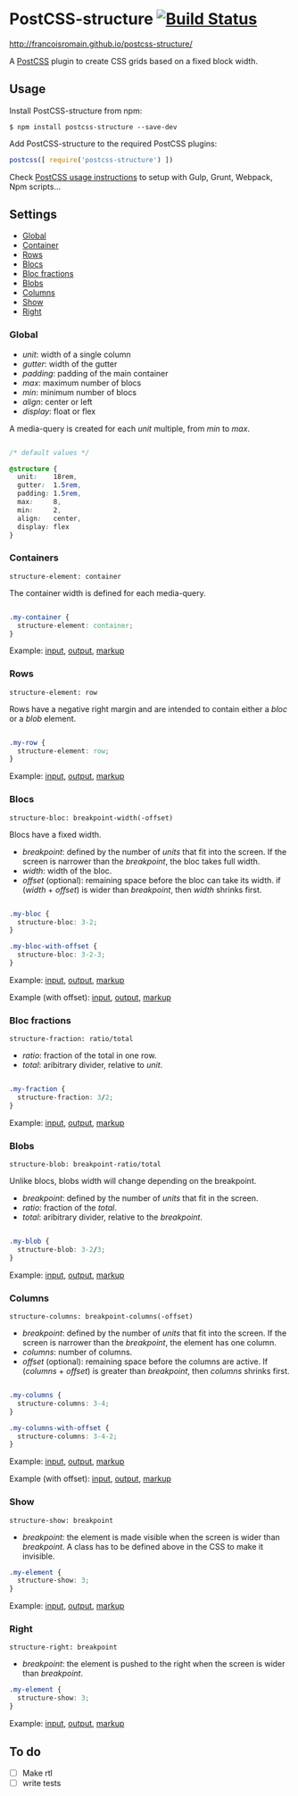 # PostCSS-structure [![Build Status][ci-img]][ci]

http://francoisromain.github.io/postcss-structure/

A [PostCSS] plugin to create CSS grids based on a fixed block width.

[PostCSS]: https://github.com/postcss/postcss
[ci-img]:  https://travis-ci.org/francoisromain/postcss-structure.svg
[ci]:      https://travis-ci.org/francoisromain/postcss-structure

## Usage

Install PostCSS-structure from npm:

```
$ npm install postcss-structure --save-dev
```

Add PostCSS-structure to the required PostCSS plugins:

``` js
postcss([ require('postcss-structure') ])
```

Check [PostCSS usage instructions](https://github.com/postcss/postcss#usage) to setup with Gulp, Grunt, Webpack, Npm scripts… 

## Settings

- [Global](#global)
- [Container](#containers)
- [Rows](#rows)
- [Blocs](#blocs)
- [Bloc fractions](#bloc-fractions)
- [Blobs](#blobs)
- [Columns](#columns)
- [Show](#show)
- [Right](#right)

### Global

- _unit_: width of a single column
- _gutter_: width of the gutter
- _padding_: padding of the main container
- _max_: maximum number of blocs
- _min_: minimum number of blocs
- _align_: center or left
- _display_: float or flex

A media-query is created for each _unit_ multiple, from _min_ to _max_.

``` css

/* default values */ 

@structure {
  unit:    18rem,
  gutter:  1.5rem,
  padding: 1.5rem,
  max:     8,
  min:     2,
  align:   center,
  display: flex      
}
```


### Containers

`structure-element: container`

The container width is defined for each media-query.

``` css

.my-container {
  structure-element: container;
}

```

Example: [input](https://github.com/francoisromain/postcss-structure/blob/gh-pages/test/src/01.css), [output](https://github.com/francoisromain/postcss-structure/blob/gh-pages/test/dist/01.css), [markup](https://github.com/francoisromain/postcss-structure/blob/gh-pages/test/01.html)

### Rows

`structure-element: row`

Rows have a negative right margin and are intended to contain either a _bloc_ or a _blob_ element.

``` css

.my-row {
  structure-element: row;
}

```

Example: [input](https://github.com/francoisromain/postcss-structure/blob/gh-pages/test/src/02.css), [output](https://github.com/francoisromain/postcss-structure/blob/gh-pages/test/dist/02.css), [markup](https://github.com/francoisromain/postcss-structure/blob/gh-pages/test/02.html)

### Blocs

`structure-bloc: breakpoint-width(-offset)`

Blocs have a fixed width.

- _breakpoint_: defined by the number of _units_ that fit into the screen. If the screen is narrower than the _breakpoint_, the bloc takes full width.
- _width_: width of the bloc.
- _offset_ (optional): remaining space before the bloc can take its width. if (_width_ + _offset_) is wider than _breakpoint_, then _width_ shrinks first.

``` css

.my-bloc {
  structure-bloc: 3-2;
}

.my-bloc-with-offset {
  structure-bloc: 3-2-3;
}

```

Example: [input](https://github.com/francoisromain/postcss-structure/blob/gh-pages/test/src/03.css), [output](https://github.com/francoisromain/postcss-structure/blob/gh-pages/test/dist/03.css), [markup](https://github.com/francoisromain/postcss-structure/blob/gh-pages/test/03.html)

Example (with offset): [input](https://github.com/francoisromain/postcss-structure/blob/gh-pages/test/src/04.css), [output](https://github.com/francoisromain/postcss-structure/blob/gh-pages/test/dist/04.css), [markup](https://github.com/francoisromain/postcss-structure/blob/gh-pages/test/04.html)

### Bloc fractions

`structure-fraction: ratio/total`

- _ratio_: fraction of the total in one row.
- _total_: aribitrary divider, relative to _unit_.

``` css

.my-fraction {
  structure-fraction: 3/2;
}

```

Example: [input](https://github.com/francoisromain/postcss-structure/blob/gh-pages/test/src/05.css), [output](https://github.com/francoisromain/postcss-structure/blob/gh-pages/test/dist/05.css), [markup](https://github.com/francoisromain/postcss-structure/blob/gh-pages/test/05.html)

### Blobs

`structure-blob: breakpoint-ratio/total`

Unlike blocs, blobs width will change depending on the breakpoint.

- _breakpoint_: defined by the number of _units_ that fit in the screen.
- _ratio_: fraction of the _total_.
- _total_: aribitrary divider, relative to the _breakpoint_.

``` css

.my-blob {
  structure-blob: 3-2/3;
}

```

Example: [input](https://github.com/francoisromain/postcss-structure/blob/gh-pages/test/src/06.css), [output](https://github.com/francoisromain/postcss-structure/blob/gh-pages/test/dist/06.css), [markup](https://github.com/francoisromain/postcss-structure/blob/gh-pages/test/06.html)

### Columns

`structure-columns: breakpoint-columns(-offset)`

- _breakpoint_:  defined by the number of _units_ that fit into the screen. If the screen is narrower than the _breakpoint_, the element has one column.
- _columns_: number of columns.
- _offset_ (optional): remaining space before the columns are active. If (_columns_ + _offset_) is greater than _breakpoint_, then _columns_ shrinks first.

``` css

.my-columns {
  structure-columns: 3-4;
}

.my-columns-with-offset {
  structure-columns: 3-4-2;
}

```

Example: [input](https://github.com/francoisromain/postcss-structure/blob/gh-pages/test/src/07.css), [output](https://github.com/francoisromain/postcss-structure/blob/gh-pages/test/dist/07.css), [markup](https://github.com/francoisromain/postcss-structure/blob/gh-pages/test/07.html)

Example (with offset): [input](https://github.com/francoisromain/postcss-structure/blob/gh-pages/test/src/08.css), [output](https://github.com/francoisromain/postcss-structure/blob/gh-pages/test/dist/08.css), [markup](https://github.com/francoisromain/postcss-structure/blob/gh-pages/test/08.html)

### Show

`structure-show: breakpoint`

- _breakpoint_: the element is made visible when the screen is wider than _breakpoint_. A class has to be defined above in the CSS to make it invisible. 

``` css
.my-element {
  structure-show: 3;
}
```

Example: [input](https://github.com/francoisromain/postcss-structure/blob/gh-pages/test/src/09.css), [output](https://github.com/francoisromain/postcss-structure/blob/gh-pages/test/dist/09.css), [markup](https://github.com/francoisromain/postcss-structure/blob/gh-pages/test/09.html)

### Right

`structure-right: breakpoint`

- _breakpoint_: the element is pushed to the right when the screen is wider than _breakpoint_.

``` css
.my-element {
  structure-show: 3;
}
```

Example: [input](https://github.com/francoisromain/postcss-structure/blob/gh-pages/test/src/10.css), [output](https://github.com/francoisromain/postcss-structure/blob/gh-pages/test/dist/10.css), [markup](https://github.com/francoisromain/postcss-structure/blob/gh-pages/test/10.html)

## To do

- [ ] Make rtl
- [ ] write tests
